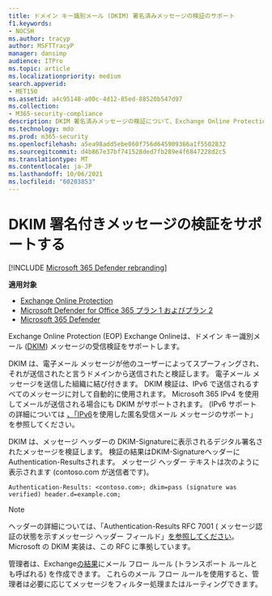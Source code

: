 ```yaml
---
title: ドメイン キー識別メール (DKIM) 署名済みメッセージの検証のサポート
f1.keywords:
- NOCSH
ms.author: tracyp
author: MSFTTracyP
manager: dansimp
audience: ITPro
ms.topic: article
ms.localizationpriority: medium
search.appverid:
- MET150
ms.assetid: a4c95148-a00c-4d12-85ed-88520b547d97
ms.collection:
- M365-security-compliance
description: DKIM 署名済みメッセージの検証について、Exchange Online ProtectionおよびExchange Online
ms.technology: mdo
ms.prod: m365-security
ms.openlocfilehash: a5ea98add5ebe860f756d645909366a1f5502832
ms.sourcegitcommit: d4b867e37bf741528ded7fb289e4f6847228d2c5
ms.translationtype: MT
ms.contentlocale: ja-JP
ms.lasthandoff: 10/06/2021
ms.locfileid: "60203853"
---
```

# <a name="support-for-validation-of-dkim-signed-messages"></a>DKIM 署名付きメッセージの検証をサポートする

[!INCLUDE [Microsoft 365 Defender rebranding](../includes/microsoft-defender-for-office.md)]

**適用対象**
- [Exchange Online Protection](exchange-online-protection-overview.md)
- [Microsoft Defender for Office 365 プラン 1 およびプラン 2](defender-for-office-365.md)
- [Microsoft 365 Defender](../defender/microsoft-365-defender.md)

Exchange Online Protection (EOP) Exchange Onlineは、ドメイン キー識別メール ([DKIM](https://www.rfc-editor.org/rfc/rfc6376.txt)) メッセージの受信検証をサポートします。

DKIM は、電子メール メッセージが他のユーザーによってスプーフィングされ、それが送信されたと言うドメインから送信されたと検証します。 電子メール メッセージを送信した組織に結び付きます。 DKIM 検証は、IPv6 で送信されるすべてのメッセージに対して自動的に使用されます。 Microsoft 365 IPv4 を使用してメールが送信される場合にも DKIM がサポートされます。 (IPv6 サポートの詳細については [、「IPv6](support-for-anonymous-inbound-email-messages-over-ipv6.md)を使用した匿名受信メール メッセージのサポート」を参照してください。

DKIM は、メッセージ ヘッダーの DKIM-Signatureに表示されるデジタル署名されたメッセージを検証します。 検証の結果はDKIM-SignatureヘッダーにAuthentication-Resultsされます。 メッセージ ヘッダー テキストは次のように表示されます (contoso.com が送信者です)。

 `Authentication-Results: <contoso.com>; dkim=pass (signature was verified) header.d=example.com;`

> [!NOTE]
> ヘッダーの詳細については、「Authentication-Results RFC 7001 ( メッセージ認証の状態を示すメッセージ ヘッダー フィールド」[を参照してください](https://www.rfc-editor.org/rfc/rfc7001.txt)。 Microsoft の DKIM 実装は、この RFC に準拠しています。

管理者は、Exchange[の結果](/exchange/security-and-compliance/mail-flow-rules/mail-flow-rules)にメール フロー ルール (トランスポート ルールとも呼ばれる) を作成できます。 これらのメール フロー ルールを使用すると、管理者は必要に応じてメッセージをフィルター処理またはルーティングできます。